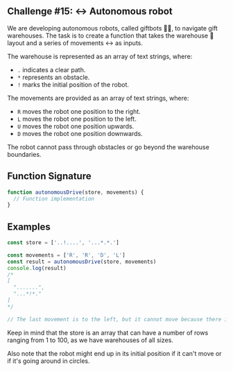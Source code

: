 ## Challenge #15: ↔️ Autonomous robot

We are developing autonomous robots, called giftbots 🤖🎁, to navigate gift warehouses. The task is to create a function that takes the warehouse 🏬 layout and a series of movements ↔️ as inputs.

The warehouse is represented as an array of text strings, where:

- `.` indicates a clear path.
- `*` represents an obstacle.
- `!` marks the initial position of the robot.

The movements are provided as an array of text strings, where:

- `R` moves the robot one position to the right.
- `L` moves the robot one position to the left.
- `U` moves the robot one position upwards.
- `D` moves the robot one position downwards.

The robot cannot pass through obstacles or go beyond the warehouse boundaries.

## Function Signature

```javascript
function autonomousDrive(store, movements) {
  // Function implementation
}
```

## Examples
```javascript
const store = ['..!....', '...*.*.']

const movements = ['R', 'R', 'D', 'L']
const result = autonomousDrive(store, movements)
console.log(result)
/*
[
  ".......",
  "...*!*."
]
*/

// The last movement is to the left, but it cannot move because there is an obstacle.
```
Keep in mind that the store is an array that can have a number of rows ranging from 1 to 100, as we have warehouses of all sizes.

Also note that the robot might end up in its initial position if it can't move or if it's going around in circles.
